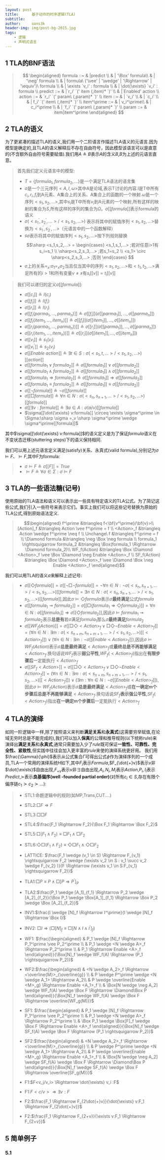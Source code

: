 ```yaml
---
layout: post
title:      基于动作的时序逻辑(TLA)
subtitle:   
author:     uans3k
header-img: img/post-bg-2015.jpg
tags:
    - 逻辑
    - 声明式语言
---
```


## 1 TLA的BNF语法
>$$
\begin{aligned}
formula ::= & |predict \\
            & | '\Box' formula\\
            & | '\neg' formula \\
            & | formula\ ('\vee' | '\wedge' | '\Rightarrow' | '\equiv')\ formula \\
            & | \exists `v_i' : formula \\
            & | \dot{\exists} `v_i' : formula \\
predict ::= & |`r_i'  `(' item (,item)* `)' \\
            & |`Enabled' action \\
action  ::= &  `r_i' `(' param\ (,param)* `)' \\
item    ::= & | `v_i' \\
            & | `c_i' \\
            & | f_i' `(' item\ (,item)* `)' \\
item^\prime ::= 
            & | v_i^\prime\\
            & | c_i^\prime \\
            & | `f_i' `(' param\ (,param)* `)' \\
param   ::= & item|item^\prime
\end{aligned}
>$$

## 2 TLA的语义
为了更紧凑的描述TLA的语义,我们用一个二阶语言作描述TLA语义的元语言.因为模型是确定的,且TLA的语义解释后不存在自由符号，因此模型该语言可以是直意的(不含额外自由符号需要赋值).我们用$A \circeq B$表示$A$的含义$B$,$B$为上述的元语言直意。
>首先我们定义元语言中的模型:  
>- $T=\{formula_1,formula_2,...\}$是一个满足TLA语法的语言集
>- $\sigma$是一个三元序列$<A,I,\omega>$其中A是论域,表示T讨论的内容.I是T中所有$c_i,r_i,f_i$到A元素、A集合上的关系、A集合上的函数的一个映射.$\omega$是一个序列$<s_1,s_2,...>$,其中$s_i$是T中所有$v_i$到A元素的一个映射,所有这样的映射的集合为$S$,所有这样的序列的集合为$\Omega$。$\sigma[[formula]]$表示formula的语义  
>- $\sigma(<s_1^\prime,s_2^\prime,...> / <s_1,s_2,...>)$ 表示将其中的赋值序列$<s_1,s_2,...>$替换为$<s_1^\prime,s_2^\prime,...>$（元语言中的一个函数解释）
>- $\sharp \sigma$表示将其中的赋值序列$<s_1,s_2,...>$按下列规则替换
> $$\sharp <s_1,s_2,...> = \begin{cases}
     <s_1,s_1,...> ;若对任意i>1有s_i=s_1 \\
     \sharp<s_2,s_3,...> ;若s_1=s_2 \\
     <s_1> \circ \sharp<s_2,s_3,...> ;否则
\end{cases}
> $$
> - $\sigma$上的关系$=_x$:$\sigma_1 =_x \sigma_2$当且仅当其中的序列$<s_1,s_2,...>$和$<t_1,t_2,...>$满足所有的$i>1$和所有变量$v \neq x$有$s_i[[v]]=t_i[[v]]$
 
> 我们可以递归的定义$\sigma[[formula]]$:
> - $\sigma[[c_i]] \circeq I(c_i)$
> - $\sigma[[f_i]] \circeq I(f_i)$
> - $\sigma[[r_i]] \circeq I(r_i)$
> - $\sigma[[f_i(parma_1,...,parma_n)]] \circeq \sigma[[f_i]](\sigma[[parma_1]],...,\sigma[[parma_n]])$
> - $\sigma[[f_i(item_1,...,item_n)]] \circeq \sigma[[f_i]](\sigma[[item_1]],...,\sigma[[item_n]])$
> - $\sigma[[r_i(parma_1,...,parma_n))]] \circeq \sigma[[r_i]](\sigma[[parma_1]],...,\sigma[[parma_n]])$
> - $\sigma[[r_i(item_1,...,item_n))]] \circeq \sigma[[r_i]](\sigma[[item_1]],...,\sigma[[item_n]])$
> - $\sigma[[v_i]] \circeq s_1(v_i)$
> - $\sigma[[v_i^\prime]] \circeq s_2(v_i)$
> - $\sigma[[Enable\ action]] \circeq \exists t \in S:\sigma(<s_1,t,...>/<s_1,s_2,...>)[[action]]$
> - $\sigma[[formula_1 \vee formula_2]] \circeq \sigma[[formula_1]] \vee \sigma[[formula_2]]$
> - $\sigma[[formula_1 \wedge formula_2]] \circeq \sigma[[formula_1]] \wedge \sigma[[formula_2]]$
> - $\sigma[[formula_1 \Rightarrow formula_2]] \circeq\sigma[[formula_1]] \Rightarrow \sigma[[formula_2]]$
> - $\sigma[[formula_1 \equiv formula_2]] \circeq\sigma[[formula_1]] \equiv \sigma[[formula_2]]$  
> - $\sigma[[\neg formula]] \circeq\neg \sigma[[formula]]$
> - $\sigma [[\Box formula]] \circeq\forall n \in N:\sigma(<s_n,s_{n+1},...>/<s_1,s_2,...>)[[formula]]$
> - $\sigma[[\exists v :formula]] \circeq\exists a \in A:\sigma(a/v)[[formula]]$
> - $\sigma[[\dot{\exists} v:formula]] \circeq \exists \sigma^\prime \in \Sigma:\sharp \sigma =_v \sharp \sigma^\prime \wedge \sigma^\prime[[formula]]$
> 
其中$\sigma[[\dot{\exists} v:formula]]$的语义定义是为了保证$formula$语义在不变状态迁移(stuttering steps)下的语义保持相同.

我们可以用上述元语言定义满足(satisfy)关系、永真式(valid formula),分别记为$\sigma \vDash F$、$\vDash F$,其中F为formula:
> - $\sigma \vDash F \circeq\sigma[[F]]=True$  
> - $\vDash F \circeq\forall \sigma \in \Sigma:\sigma \vDash F$

## 3 TLA的一些语法糖(记号)
使用原始的TLA语法和语义可以表示出一些具有特定语义的TLA公式。为了简记这些公式,我们引入一些符号来表示它们。事实上我们可以将这些记号替换为原始的TLA公式,得到原始语法定义.
> $$\begin{aligned}
f^\prime &\triangleq f<\bf{v^\prime}/\bf{v}>\\
[Action]_f &\triangleq Action \vee f^\prime = f \\
<Action>_f &\triangleq Action \wedge f^\prime \neq f \\
Unchange\ f &\triangleq f^\prime = f \\
\Diamond formula &\triangleq \neg \Box \neg formula \\
formula_1 \rightsquigarrow formula_2 &\triangleq \Box(formula_1  \Rightarrow \Diamond formula_2)\\
WF_f(Action) &\triangleq \Box \Diamond <Action>_f \vee \Box \Diamond \neg Enable <Action>_f \\
SF_f(Action) &\triangleq \Box \Diamond <Action>_f \vee \Diamond \Box \neg Enable <Action>_f
\end{aligned}$$

我们可以用TLA的语义$\sigma$来解释上述记号:
> - $\sigma[[\Diamond formula ]] = \sigma[[\neg \Box \neg formula]]=\neg \forall n \in N: \neg \sigma(<s_n,s_{n+1},...>/<s_1,s_2,...>)[[formula]]= \exists n \in N : \sigma(<s_n,s_{n+1},...>/<s_1,s_2,...>)[[formula]]$,因此$\sigma \vDash \Diamond formula$表示$\sigma$**最终满足**公式$formula$
> - $\sigma [[formula_1 \rightsquigarrow formula_2]] = \sigma [[\Box(formula_1  \Rightarrow \Diamond formula_2)]]=\forall n \in N : \sigma[[formula_1]] \Rightarrow \sigma[[\Diamond formula_2]]$,因此$\sigma \vDash formula_1 \rightsquigarrow formula_2$表示**总是有**若$\sigma$满足$formula_1$那么$\sigma$**最终满足**$formula_2$
> - $\sigma[[WF_f(Action)]] = \sigma[[\Box \Diamond <Action>_f \vee \Box \Diamond \neg Enable <Action>_f ]]=(\forall n \in N: \exists m :\sigma(<s_{n+m},s_{n+m+1},...>/<s_1,s_2,...>)[[<Action>_f]] )\vee(\forall n \in N: \exists m : \neg \sigma[[Enable <Action>_f]])$,因此$\sigma \vDash WF_f(Action)$表示$\sigma$**总是最终满足**$<Action>_f$或**最终总是不再能够满足**$<Action>_f$.换句话说$WF_f$表示**弱公平性**,$WF_f(<Action>_f)$指出在**有限步骤后**一定能执行$<Action>_f$
> - $\sigma[[SF_f<Action>]] = \sigma[[\Box \Diamond <Action>_f \vee \Box \Diamond \neg Enable <Action>_f ]]=(\forall n \in N: \exists m :\sigma(<s_{n+m},s_{n+m+1},...>/<s_1,s_2,...>)[[<Action>_f]] )\vee(\exists m :\forall n \in N:  \neg \sigma[[Enable <Action>_f]])$,因此$\sigma \vDash WF_f(Action)$表示$\sigma$**总是最终满足**$<Action>_f$或**在一确定m个步骤后总是不再能够满足**$<Action>_f$.换句话说$SF_f$**表示强公平性**,$SF_f(<Action>_f)$指出**在一确定m个步骤后**一定能执行$<Action>_f$

## 4 TLA的演绎
如同一阶逻辑中一样,除了按照语义来判断**满足关系**和**永真式**(这需要穷举赋值,在论域无穷时总是不能完成的),我们可以加入**保真**的公理和推导规则(以下统称rule)来演绎出**满足关系**和**永真式**,通常只需要加入少了$rule$既可保证**一致性、可靠性、完全性、紧致性**,但实践中往往会加入更丰富的$rule$来使的演绎系统更好用。
我们用$\frac{\Gamma}{\phi}$表示从公式集合$\Gamma$可得出公式$\phi$作为演绎序列的一个成员,TLA一个常用的演绎系统$H$如下,其中$F_i$表示$Formula$,$F_{\dot{+}v}$表示$v$非$\dot{\exists}$自由出现,$F_{+v}$表示$v$非$\exists$自由出现,$A_i,N_i,M_i$表示$Action$,$P_i,I_i$表示$Predict$,$\succ$表示**良基偏序(well -founded partial order)**(对所有$c_i \in S$,存在有限个偏序链$c_1 \succ c_2 \succ ...$):
>- STL1:命题逻辑中的规则(如MP,Trans,CUT....)
>- STL2:$\Box F \Rightarrow F$
>- STL3:$\Box \Box F$
>- STL4:$\frac{F_1 \Rightarrow F_2}{\Box F_1 \Rightarrow \Box F_2}$
>- STL5:$\Box (F_1 \wedge F_2) \equiv \Box F_1 \wedge \Box F_2$
>- STL6:$\Diamond \Box(F_1 \wedge F_2) \equiv \Diamond \Box F_1 \wedge \Diamond \Box F_2$
>- LATTICE: $\frac{F_1 \wedge (v_1 \in S) \Rightarrow F_{v_1} \rightsquigarrow F_2 \wedge (\exists v_2 \in S : v_1 \succ v_2 \wedge F_{v_2} )}{F \Rightarrow (\exists v_1 \in S:F_{v_1} \rightsquigarrow F_2)}$
>- TLA1:$\Box P \equiv P \wedge \Box[P \Rightarrow P^\prime]_P$
>- TLA2:$\frac{P_1 \wedge [A_1]_{f_1} \Rightarrow P_2 \wedge [A_2]_{f_2}}{\Box P_1 \wedge \Box[A_1]_{f_1} \Rightarrow \Box P_2 \wedge \Box [A_2]_{f_2}}$
>- INV1:$\frac{I \wedge [N]_f \Rightarrow I^\prime}{I \wedge [N]_f \Rightarrow \Box I}$
>- INV2: $\Box I \Rightarrow (\Box[N]_f \equiv \Box[N \wedge I \wedge I^\prime]_f)$
>- WF1: $\frac{\begin{aligned}
& P_1 \wedge [N]_f \Rightarrow P_1^\prime \vee P_2^\prime \\
& P_1 \wedge <N \wedge A>_f \Rightarrow P_2^\prime \\ 
& P_1 \Rightarrow Enable <A>_f
\end{aligned}}{\Box[N]_f \wedge WF_f(A) \Rightarrow (P_1 \rightsquigarrow P_2)}$
> 
>- WF2:$\frac{\begin{aligned}
& <N \wedge A_2>_f \Rightarrow <\overline{M}>_{\overline{g}} \\
& P \wedge P^\prime \wedge <N \wedge A_1> \Rightarrow A_2\\
& P \wedge \overline{Enable <M>_g} \Rightarrow Enable <A_1>_f \\
& \Box[N \wedge \neg A_2] \wedge WF_f(A) \wedge \Box F \Rightarrow \Diamond\Box P 
\end{aligned}}{\Box[N]_f \wedge WF_f(A) \wedge \Box F \Rightarrow \overline{WF_g(M)}}$
>
>- SF1: $\frac{\begin{aligned}
& P_1 \wedge [N]_f \Rightarrow P_1^\prime \vee P_2^\prime \\
& P_1 \wedge <N \wedge A>_f \Rightarrow P_2^\prime \\ 
& \Box P_1  \wedge \Box[F]_f \wedge \Box F \Rightarrow Enable <A>_f
\end{aligned}}{\Box[N]_f \wedge SF_f(A) \wedge \Box F \Rightarrow (P_1 \rightsquigarrow P_2)}$
> 
>- SF2:$\frac{\begin{aligned}
& <N \wedge A_2>_f \Rightarrow <\overline{M}>_{\overline{g}} \\
& P \wedge P^\prime \wedge <N \wedge A_1> \Rightarrow A_2\\
& P \wedge \overline{Enable <M>_g} \Rightarrow Enable <A_1>_f \\
& \Box[N \wedge \neg A_2] \wedge SF_f(A) \wedge \Box F \Rightarrow \Diamond\Box P 
\end{aligned}}{\Box[N]_f \wedge SF_f(A) \wedge \Box F \Rightarrow \overline{SF_g(M)}}$
>
>- F1:$F<v_j/v_i> \Rightarrow \dot{\exists} v_i :F$
>- F1:$F<c/v> \Rightarrow \exists v:F$
>- F2:$\frac{F_1 \Rightarrow F_{2\dot{+}v}}{\dot{\exists} v:F_1 \Rightarrow F_{2\dot{+}v}}$
>- F2:$\frac{F_1 \Rightarrow F_{2+v}}{\exists v:F_1 \Rightarrow F_{2+v}}$

## 5 简单例子

### 5.1 